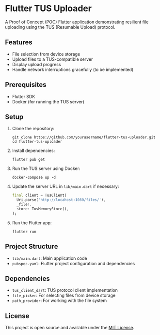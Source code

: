 # Flutter TUS Uploader

A Proof of Concept (POC) Flutter application demonstrating resilient file uploading using the TUS (Resumable Upload) protocol.

## Features

- File selection from device storage
- Upload files to a TUS-compatible server
- Display upload progress
- Handle network interruptions gracefully (to be implemented)

## Prerequisites

- Flutter SDK
- Docker (for running the TUS server)

## Setup

1. Clone the repository:
   ```
   git clone https://github.com/yourusername/flutter-tus-uploader.git
   cd flutter-tus-uploader
   ```

2. Install dependencies:
   ```
   flutter pub get
   ```

3. Run the TUS server using Docker:
   ```
   docker-compose up -d
   ```

4. Update the server URL in `lib/main.dart` if necessary:
   ```dart
   final client = TusClient(
     Uri.parse('http://locahost:1080/files/'),
     _file!,
     store: TusMemoryStore(),
   );
   ```

5. Run the Flutter app:
   ```
   flutter run
   ```

## Project Structure

- `lib/main.dart`: Main application code
- `pubspec.yaml`: Flutter project configuration and dependencies

## Dependencies

- `tus_client_dart`: TUS protocol client implementation
- `file_picker`: For selecting files from device storage
- `path_provider`: For working with the file system

## License

This project is open source and available under the [MIT License](LICENSE).
